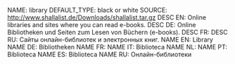 NAME:   library
DEFAULT_TYPE: black or white
SOURCE: http://www.shallalist.de/Downloads/shallalist.tar.gz
DESC EN: Online libraries and sites where you can read e-books.
DESC DE: Online Bibliotheken und Seiten zum Lesen von Büchern (e-books).
DESC FR:
DESC RU: Сайты онлайн-библиотек и электронных книг.
NAME EN: Library
NAME DE: Bibliotheken
NAME FR:
NAME IT: Biblioteca
NAME NL:
NAME PT: Biblioteca
NAME ES: Biblioteca
NAME RU: Онлайн-библиотеки

